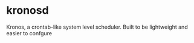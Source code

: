 # kronosd
Kronos, a crontab-like system level scheduler. Built to be lightweight and easier to confgure
